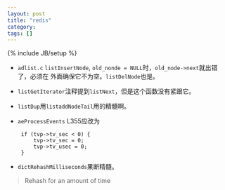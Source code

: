 ```yaml
---
layout: post
title: "redis"
category:
tags: []
---
```

{% include JB/setup %}

-  `adlist.c` `listInsertNode`, `old_nonde = NULL`时，`old_node->next`就出错了，必须在
外面确保它不为空。`listDelNode`也是。
-  `listGetIterator`注释提到`listNext`，但是这个函数没有紧跟它。
-  `listDup`用`listaddNodeTail`用的精髓啊。
-  `aeProcessEvents` L355应改为

        if (tvp->tv_sec < 0) {
            tvp->tv_sec = 0;
            tvp->tv_usec = 0;
        }
-  `dictRehashMilliseconds`果断精髓。
>Rehash for an amount of time

